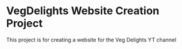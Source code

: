 # VegDelights Website Creation Project
This project is for creating a website for the Veg Delights YT channel
